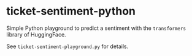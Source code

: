 # ticket-sentiment-python

Simple Python playground to predict a sentiment with the `transformers` library of HuggingFace.

See `ticket-sentiment-playground.py` for details.